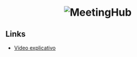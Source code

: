 <h1 align="center">
  <img alt="MeetingHub" title="#MeetingHub" src="https://github.com/user-attachments/assets/f34f5d49-c6d9-4c5e-9ff2-32b55661fb85" />
</h1>

## Links
- [Vídeo explicativo](https://github.com/BrunaDev/MeetingHub)